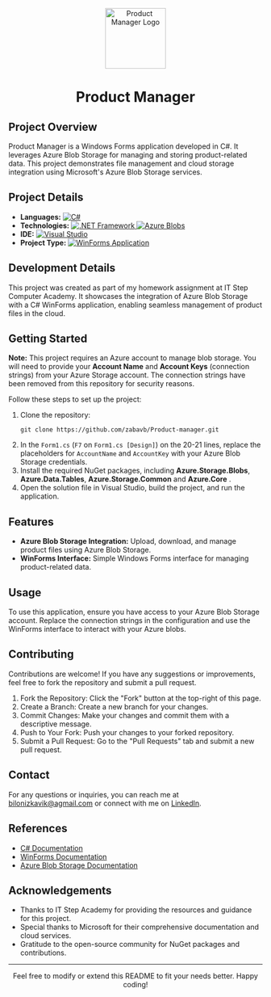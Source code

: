 <p align="center">
  <img src="https://img.icons8.com/fluency/100/application.png" alt="Product Manager Logo" width="120" height="120">
</p>

<h1 align="center">Product Manager</h1>

<h2>Project Overview</h2>
<p>Product Manager is a Windows Forms application developed in C#. It leverages Azure Blob Storage for managing and storing product-related data. This project demonstrates file management and cloud storage integration using Microsoft's Azure Blob Storage services.</p>

<h2>Project Details</h2>
<ul>
  <li><strong>Languages:</strong> 
    <a href="https://learn.microsoft.com/en-us/dotnet/csharp/" target="_blank">
      <img src="https://img.shields.io/badge/C%23-239120?style=flat&logo=c-sharp&logoColor=white" alt="C#">
    </a>
  </li>
  <li><strong>Technologies:</strong> 
    <a href="https://dotnet.microsoft.com/" target="_blank">
      <img src="https://img.shields.io/badge/.NET%20Framework-512BD4?style=flat&logo=.net&logoColor=white" alt=".NET Framework">
    </a>
    <a href="https://azure.microsoft.com/en-us/services/storage/blobs/" target="_blank">
      <img src="https://img.shields.io/badge/Azure%20Blobs-0089D6?style=flat&logo=microsoft-azure&logoColor=white" alt="Azure Blobs">
    </a>
  </li>
  <li><strong>IDE:</strong> 
    <a href="https://visualstudio.microsoft.com/" target="_blank">
      <img src="https://img.shields.io/badge/Visual%20Studio-5C2D91?style=flat&logo=visual-studio&logoColor=white" alt="Visual Studio">
    </a>
  </li>
  <li><strong>Project Type:</strong> 
    <a href="https://learn.microsoft.com/en-us/dotnet/desktop/winforms/getting-started-with-windows-forms?view=netframeworkdesktop-4.8" target="_blank">
      <img src="https://img.shields.io/badge/WinForms%20Application-007ACC?style=flat&logo=windows-terminal&logoColor=white" alt="WinForms Application">
    </a>
  </li>
</ul>

<h2>Development Details</h2>
<p>This project was created as part of my homework assignment at IT Step Computer Academy. It showcases the integration of Azure Blob Storage with a C# WinForms application, enabling seamless management of product files in the cloud.</p>

<h2>Getting Started</h2>
<p><strong>Note:</strong> This project requires an Azure account to manage blob storage. You will need to provide your <strong>Account Name</strong> and <strong>Account Keys</strong> (connection strings) from your Azure Storage account. The connection strings have been removed from this repository for security reasons.</p>

<p>Follow these steps to set up the project:</p>
<ol>
  <li>Clone the repository: 
    <pre><code>git clone https://github.com/zabavb/Product-manager.git</code></pre>
  </li>
  <li>In the <code>Form1.cs</code> (<code>F7</code> on <code>Form1.cs [Design]</code>) on the 20-21 lines, replace the placeholders for <code>AccountName</code> and <code>AccountKey</code> with your Azure Blob Storage credentials.
  </li>
  <li>Install the required NuGet packages, including <strong>Azure.Storage.Blobs</strong>, <strong>Azure.Data.Tables</strong>, <strong>Azure.Storage.Common</strong> and <strong>Azure.Core</strong> .</li>
  <li>Open the solution file in Visual Studio, build the project, and run the application.</li>
</ol>

<h2>Features</h2>
<ul>
  <li><strong>Azure Blob Storage Integration:</strong> Upload, download, and manage product files using Azure Blob Storage.</li>
  <li><strong>WinForms Interface:</strong> Simple Windows Forms interface for managing product-related data.</li>
</ul>

<h2>Usage</h2>
<p>To use this application, ensure you have access to your Azure Blob Storage account. Replace the connection strings in the configuration and use the WinForms interface to interact with your Azure blobs.</p>

<h2>Contributing</h2>
<p>Contributions are welcome! If you have any suggestions or improvements, feel free to fork the repository and submit a pull request.</p>
<ol>
  <li>Fork the Repository: Click the "Fork" button at the top-right of this page.</li>
  <li>Create a Branch: Create a new branch for your changes.</li>
  <li>Commit Changes: Make your changes and commit them with a descriptive message.</li>
  <li>Push to Your Fork: Push your changes to your forked repository.</li>
  <li>Submit a Pull Request: Go to the "Pull Requests" tab and submit a new pull request.</li>
</ol>

<h2>Contact</h2>
<p>For any questions or inquiries, you can reach me at <a href="mailto:bilonizkavik@agmail.com">bilonizkavik@agmail.com</a> or connect with me on <a href="https://www.linkedin.com/in/viktor-bilonizhka" target="_blank">LinkedIn</a>.</p>

<h2>References</h2>
<ul>
  <li><a href="https://learn.microsoft.com/en-us/dotnet/csharp/" target="_blank">C# Documentation</a></li>
  <li><a href="https://learn.microsoft.com/en-us/dotnet/desktop/winforms/getting-started-with-windows-forms?view=netframeworkdesktop-4.8" target="_blank">WinForms Documentation</a></li>
  <li><a href="https://docs.microsoft.com/en-us/azure/storage/blobs/storage-blobs-introduction" target="_blank">Azure Blob Storage Documentation</a></li>
</ul>

<h2>Acknowledgements</h2>
<ul>
  <li>Thanks to IT Step Academy for providing the resources and guidance for this project.</li>
  <li>Special thanks to Microsoft for their comprehensive documentation and cloud services.</li>
  <li>Gratitude to the open-source community for NuGet packages and contributions.</li>
</ul>

<hr>

<p align="center">Feel free to modify or extend this README to fit your needs better. Happy coding!</p>
